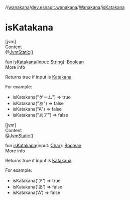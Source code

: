 //[wanakana](../../index.md)/[dev.esnault.wanakana](../index.md)/[Wanakana](index.md)/[isKatakana](is-katakana.md)



# isKatakana  
[jvm]  
Content  
@[JvmStatic](https://kotlinlang.org/api/latest/jvm/stdlib/kotlin.jvm/-jvm-static/index.html)()  
  
fun [isKatakana](is-katakana.md)(input: [String](https://kotlinlang.org/api/latest/jvm/stdlib/kotlin/-string/index.html)): [Boolean](https://kotlinlang.org/api/latest/jvm/stdlib/kotlin/-boolean/index.html)  
More info  


Returns true if input is [Katakana](https://en.wikipedia.org/wiki/Katakana).



For example:

<ul><li>isKatakana("ゲーム") => true</li><li>isKatakana("あ") => false</li><li>isKatakana("A") => false</li><li>isKatakana("あア") => false</li></ul>  


[jvm]  
Content  
@[JvmStatic](https://kotlinlang.org/api/latest/jvm/stdlib/kotlin.jvm/-jvm-static/index.html)()  
  
fun [isKatakana](is-katakana.md)(input: [Char](https://kotlinlang.org/api/latest/jvm/stdlib/kotlin/-char/index.html)): [Boolean](https://kotlinlang.org/api/latest/jvm/stdlib/kotlin/-boolean/index.html)  
More info  


Returns true if input is [Katakana](https://en.wikipedia.org/wiki/Katakana).



For example:

<ul><li>isKatakana('ア') => true</li><li>isKatakana('あ') => false</li><li>isKatakana('A') => false</li></ul>  



